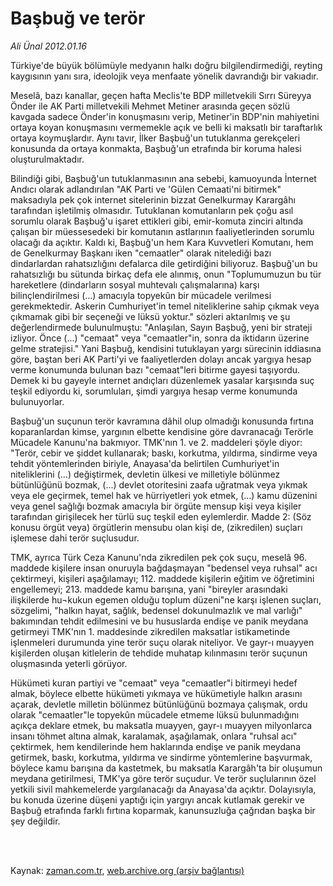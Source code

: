 # Başbuğ ve terör

*Ali Ünal 2012.01.16*

<td class="columnist-detail">
<p>Türkiye'de büyük bölümüyle medyanın halkı doğru bilgilendirmediği, reyting kaygısının yanı sıra, ideolojik veya menfaate yönelik davrandığı bir vakıadır.</p>
<p>
<div id="haberMetinDiv">
<p> Meselâ, bazı kanallar, geçen hafta Meclis'te BDP milletvekili Sırrı Süreyya Önder ile AK Parti milletvekili Mehmet Metiner arasında geçen sözlü kavgada sadece Önder'in konuşmasını verip, Metiner'in BDP'nin mahiyetini ortaya koyan konuşmasını vermemekle açık ve belli ki maksatlı bir taraftarlık ortaya koymuşlardır. Aynı tavır, İlker Başbuğ'un tutuklanma gerekçeleri konusunda da ortaya konmakta, Başbuğ'un etrafında bir koruma halesi oluşturulmaktadır. 
<p>Bilindiği gibi, Başbuğ'un tutuklanmasının ana sebebi, kamuoyunda İnternet Andıcı olarak adlandırılan "AK Parti ve 'Gülen Cemaati'ni bitirmek" maksadıyla pek çok internet sitelerinin bizzat Genelkurmay Karargâhı tarafından işletilmiş olmasıdır. Tutuklanan komutanların pek çoğu asıl sorumlu olarak Başbuğ'u işaret ettikleri gibi, emir-komuta zinciri altında çalışan bir müessesedeki bir komutanın astlarının faaliyetlerinden sorumlu olacağı da açıktır. Kaldı ki, Başbuğ'un hem Kara Kuvvetleri Komutanı, hem de Genelkurmay Başkanı iken "cemaatler" olarak nitelediği bazı dindarlardan rahatsızlığını defalarca dile getirdiğini biliyoruz. Başbuğ'un bu rahatsızlığı bu sütunda birkaç defa ele alınmış, onun "Toplumumuzun bu tür hareketlere (dindarların sosyal muhtevalı çalışmalarına) karşı bilinçlendirilmesi (...) amacıyla topyekûn bir mücadele verilmesi gerekmektedir. Askerin Cumhuriyet'in temel niteliklerine sahip çıkmak veya çıkmamak gibi bir seçeneği ve lüksü yoktur." sözleri aktarılmış ve şu değerlendirmede bulunulmuştu: "Anlaşılan, Sayın Başbuğ, yeni bir strateji izliyor. Önce (...) "cemaat" veya "cemaatler"in, sonra da iktidarın üzerine gelme stratejisi." Yani Başbuğ, kendisini tutuklayan yargı sürecinin iddiasına göre, baştan beri AK Parti'yi ve faaliyetlerden dolayı ancak yargıya hesap verme konumunda bulunan bazı "cemaat"leri bitirme gayesi taşıyordu. Demek ki bu gayeyle internet andıçları düzenlemek yasalar karşısında suç teşkil ediyordu ki, sorumluları, şimdi yargıya hesap verme konumunda bulunuyorlar. 
<p>Başbuğ'un suçunun terör kavramına dâhil olup olmadığı konusunda fırtına koparanlardan kimse, yargının elbette kendisine göre davranacağı Terörle Mücadele Kanunu'na bakmıyor. TMK'nın 1. ve 2. maddeleri şöyle diyor: "Terör, cebir ve şiddet kullanarak; baskı, korkutma, yıldırma, sindirme veya tehdit yöntemlerinden biriyle, Anayasa'da belirtilen Cumhuriyet'in niteliklerini (...) değiştirmek, devletin ülkesi ve milletiyle bölünmez bütünlüğünü bozmak, (...) devlet otoritesini zaafa uğratmak veya yıkmak veya ele geçirmek, temel hak ve hürriyetleri yok etmek, (...) kamu düzenini veya genel sağlığı bozmak amacıyla bir örgüte mensup kişi veya kişiler tarafından girişilecek her türlü suç teşkil eden eylemlerdir. Madde 2: (Söz konusu örgüt veya) örgütlerin mensubu olan kişi de, (zikredilen) suçları işlemese dahi terör suçlusudur. 
<p>TMK, ayrıca Türk Ceza Kanunu'nda zikredilen pek çok suçu, meselâ 96. maddede kişilere insan onuruyla bağdaşmayan "bedensel veya ruhsal" acı çektirmeyi, kişileri aşağılamayı; 112. maddede kişilerin eğitim ve öğretimini engellemeyi; 213. maddede kamu barışına, yani "bireyler arasındaki ilişkilerde hu¬kukun egemen olduğu toplum düzeni"ne karşı işlenen suçları, sözgelimi, "halkın hayat, sağlık, bedensel dokunulmazlık ve mal varlığı" bakımından tehdit edilmesini ve bu hususlarda endişe ve panik meydana getirmeyi TMK'nın 1. maddesinde zikredilen maksatlar istikametinde işlenmeleri durumunda yine terör suçu olarak niteliyor. Ve gayr-ı muayyen kişilerden oluşan kitlelerin de tehdide muhatap kılınmasını terör suçunun oluşmasında yeterli görüyor. 
<p>Hükümeti kuran partiyi ve "cemaat" veya "cemaatler"i bitirmeyi hedef almak, böylece elbette hükümeti yıkmaya ve hükümetiyle halkın arasını açarak, devletle milletin bölünmez bütünlüğünü bozmaya çalışmak, ordu olarak "cemaatler"le topyekûn mücadele etmeme lüksü bulunmadığını açıkça deklare etmek, bu maksatla muayyen, gayr-ı muayyen milyonlarca insanı töhmet altına almak, karalamak, aşağılamak, onlara "ruhsal acı" çektirmek, hem kendilerinde hem haklarında endişe ve panik meydana getirmek, baskı, korkutma, yıldırma ve sindirme yöntemlerine başvurmak, böylece kamu barışına da kastetmek, bu maksatla Karargâh'ta bir oluşumun meydana getirilmesi, TMK'ya göre terör suçudur. Ve terör suçlularının özel yetkili sivil mahkemelerde yargılanacağı da Anayasa'da açıktır. Dolayısıyla, bu konuda üzerine düşeni yaptığı için yargıyı ancak kutlamak gerekir ve Başbuğ etrafında farklı fırtına koparmak, kanunsuzluğa çağrıdan başka bir şey değildir.
<p></p></p></p></p></p></p></div>
</p>


<p><br>
		 </br></p></td>

Kaynak: [zaman.com.tr](http://zaman.com.tr/yazar.do?yazino=1230020), [web.archive.org (arşiv bağlantısı)](http://web.archive.org/web/20120320085508/http://zaman.com.tr:80/yazar.do?yazino=1230020)
